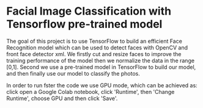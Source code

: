 # Facial Image Classification with Tensorflow pre-trained model

The goal of this project is to use TensorFlow to build an efficient Face Recognition model which can be used to detect faces with OpenCV and front face detector xml. We firstly cut and resize faces to improve the training performance of the model then we normalize the data in the range [0,1]. Second we use a pre-trained model in TensorFlow to build our model, and then finally use our model to classify the photos.

In order to run fster the code we use GPU mode, which can be achieved as: click open a Google Colab notebook, click 'Runtime', then 'Change Runtime', choose GPU and then click 'Save'. 
